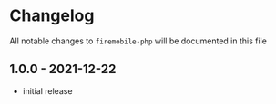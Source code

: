 # Changelog

All notable changes to `firemobile-php` will be documented in this file

## 1.0.0 - 2021-12-22

- initial release